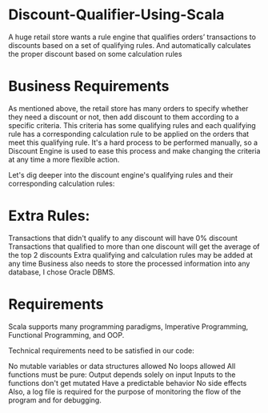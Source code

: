# Discount-Qualifier-Using-Scala
A huge retail store wants a rule engine that qualifies orders’ transactions to discounts based on a set of qualifying rules. And automatically calculates the proper discount based on some calculation rules

# Business Requirements
As mentioned above, the retail store has many orders to specify whether they need a discount or not, then add discount to them according to a specific criteria. This criteria has some qualifying rules and each qualifying rule has a corresponding calculation rule to be applied on the orders that meet this qualifying rule. It's a hard process to be performed manually, so a Discount Engine is used to ease this process and make changing the criteria at any time a more flexible action.

Let's dig deeper into the discount engine's qualifying rules and their corresponding calculation rules:

# Extra Rules:

Transactions that didn't qualify to any discount will have 0% discount
Transactions that qualified to more than one discount will get the average of the top 2 discounts
Extra qualifying and calculation rules may be added at any time
Business also needs to store the processed information into any database, I chose Oracle DBMS.

# Requirements

Scala supports many programming paradigms, Imperative Programming, Functional Programming, and OOP.

Technical requirements need to be satisfied in our code:

No mutable variables or data structures allowed
No loops allowed
All functions must be pure:
Output depends solely on input
Inputs to the functions don't get mutated
Have a predictable behavior
No side effects
Also, a log file is required for the purpose of monitoring the flow of the program and for debugging.
